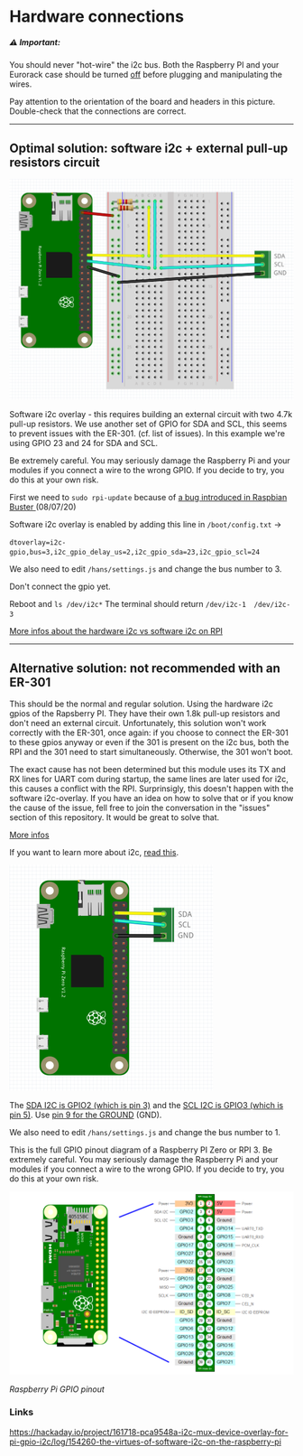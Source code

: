 # Hardware connections


##### ⚠️ Important: 
You should never "hot-wire" the i2c bus. Both the Raspberry PI and your Eurorack case should be turned <u>off</u> before plugging and manipulating the wires.  

Pay attention to the orientation of the board and headers in this picture. Double-check that the connections are correct. 

_____

## Optimal solution: software i2c + external pull-up resistors circuit


<img src="/doc/images/software_i2c_gpio.png" alt="i2c_GPIO" style="zoom:50%;" />

Software i2c overlay - this requires building an external circuit with two 4.7k pull-up resistors. We use another set of GPIO for SDA and SCL, this seems to prevent issues with the ER-301. (cf. list of issues). In this example we're using GPIO 23 and 24 for SDA and SCL.

Be extremely careful. You may seriously damage the Raspberry Pi and your modules if you connect a wire to the wrong GPIO. If you decide to try, you do this at your own risk. 


First we need to `sudo rpi-update` because of [a bug introduced in Raspbian Buster ](https://www.raspberrypi.org/forums/viewtopic.php?f=107&t=275991) (08/07/20) 

Software i2c overlay is enabled by adding this line in `/boot/config.txt` -> 

`
dtoverlay=i2c-gpio,bus=3,i2c_gpio_delay_us=2,i2c_gpio_sda=23,i2c_gpio_scl=24
`

We also need to edit `/hans/settings.js` and change the bus number to 3.

Don't connect the gpio yet.

Reboot and `ls /dev/i2c*` The terminal should return `/dev/i2c-1  /dev/i2c-3`

[More infos about the hardware i2c vs software i2c on RPI](https://github.com/fivdi/i2c-bus/blob/master/doc/raspberry-pi-software-i2c.md)

____

## Alternative solution: not recommended with an ER-301

This should be the normal and regular solution. Using the hardware i2c gpios of the Rapsberry PI. They have their own 1.8k pull-up resistors and don't need an external circuit. Unfortunately, this solution won't work correctly with the ER-301, once again: if you choose to connect the ER-301 to these gpios anyway or even if the 301 is present on the i2c bus, both the RPI and the 301 need to start simultaneously. Otherwise, the 301 won't boot. 

The exact cause has not been determined but this module uses its TX and RX lines for UART com during startup, the same lines are later used for i2c, this causes a conflict with the RPI. Surprinsigly, this doesn't happen with the software i2c-overlay. If you have an idea on how to solve that or if you know the cause of the issue, fell free to join the conversation in the "issues" section of this repository. It would be great to solve that. 

[More infos](https://github.com/fivdi/i2c-bus/blob/master/doc/raspberry-pi-software-i2c.md)

If you want to learn more about i2c, [read this](https://llllllll.co/t/a-users-guide-to-i2c/19219).

<img src="/doc/images/i2c_gpio.png" alt="i2c_GPIO" style="zoom:50%;" />

The <u>SDA I2C is GPIO2 (which is pin 3)</u> and the <u>SCL I2C is GPIO3 (which is pin 5)</u>. Use <u>pin 9 for the GROUND</u> (GND).

We also need to edit `/hans/settings.js` and change the bus number to 1.

This is the full GPIO pinout diagram of a Raspberry PI Zero or RPI 3. Be extremely careful. You may seriously damage the Raspberry Pi and your modules if you connect a wire to the wrong GPIO. If you decide to try, you do this at your own risk. 


<img src="/doc/images/rpi_gpio_pinout.png" alt="rpiZ-08" style="zoom: 50%;" />

*Raspberry Pi GPIO pinout*


### Links

https://hackaday.io/project/161718-pca9548a-i2c-mux-device-overlay-for-pi-gpio-i2c/log/154260-the-virtues-of-software-i2c-on-the-raspberry-pi

